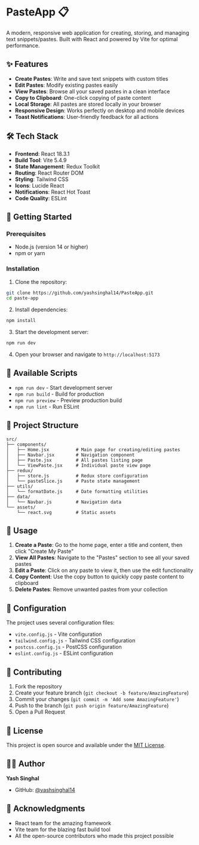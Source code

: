 # PasteApp 📋

A modern, responsive web application for creating, storing, and managing text snippets/pastes. Built with React and powered by Vite for optimal performance.

## ✨ Features

- **Create Pastes**: Write and save text snippets with custom titles
- **Edit Pastes**: Modify existing pastes easily
- **View Pastes**: Browse all your saved pastes in a clean interface
- **Copy to Clipboard**: One-click copying of paste content
- **Local Storage**: All pastes are stored locally in your browser
- **Responsive Design**: Works perfectly on desktop and mobile devices
- **Toast Notifications**: User-friendly feedback for all actions

## 🛠️ Tech Stack

- **Frontend**: React 18.3.1
- **Build Tool**: Vite 5.4.9
- **State Management**: Redux Toolkit
- **Routing**: React Router DOM
- **Styling**: Tailwind CSS
- **Icons**: Lucide React
- **Notifications**: React Hot Toast
- **Code Quality**: ESLint

## 🚀 Getting Started

### Prerequisites

- Node.js (version 14 or higher)
- npm or yarn

### Installation

1. Clone the repository:
```bash
git clone https://github.com/yashsinghal14/PasteApp.git
cd paste-app
```

2. Install dependencies:
```bash
npm install
```

3. Start the development server:
```bash
npm run dev
```

4. Open your browser and navigate to `http://localhost:5173`

## 📝 Available Scripts

- `npm run dev` - Start development server
- `npm run build` - Build for production
- `npm run preview` - Preview production build
- `npm run lint` - Run ESLint

## 📁 Project Structure

```
src/
├── components/
│   ├── Home.jsx          # Main page for creating/editing pastes
│   ├── Navbar.jsx        # Navigation component
│   ├── Paste.jsx         # All pastes listing page
│   └── ViewPaste.jsx     # Individual paste view page
├── redux/
│   ├── store.js          # Redux store configuration
│   └── pasteSlice.js     # Paste state management
├── utils/
│   └── formatDate.js     # Date formatting utilities
├── data/
│   └── Navbar.js         # Navigation data
└── assets/
    └── react.svg         # Static assets
```

## 🎯 Usage

1. **Create a Paste**: Go to the home page, enter a title and content, then click "Create My Paste"
2. **View All Pastes**: Navigate to the "Pastes" section to see all your saved pastes
3. **Edit a Paste**: Click on any paste to view it, then use the edit functionality
4. **Copy Content**: Use the copy button to quickly copy paste content to clipboard
5. **Delete Pastes**: Remove unwanted pastes from your collection

## 🔧 Configuration

The project uses several configuration files:

- `vite.config.js` - Vite configuration
- `tailwind.config.js` - Tailwind CSS configuration
- `postcss.config.js` - PostCSS configuration
- `eslint.config.js` - ESLint configuration

## 🤝 Contributing

1. Fork the repository
2. Create your feature branch (`git checkout -b feature/AmazingFeature`)
3. Commit your changes (`git commit -m 'Add some AmazingFeature'`)
4. Push to the branch (`git push origin feature/AmazingFeature`)
5. Open a Pull Request

## 📄 License

This project is open source and available under the [MIT License](LICENSE).

## 👨‍💻 Author

**Yash Singhal**
- GitHub: [@yashsinghal14](https://github.com/yashsinghal14)

## 🙏 Acknowledgments

- React team for the amazing framework
- Vite team for the blazing fast build tool
- All the open-source contributors who made this project possible
